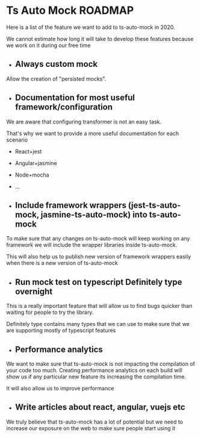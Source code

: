 # Ts Auto Mock ROADMAP

Here is a list of the feature we want to add to ts-auto-mock in 2020.

We cannot estimate how long it will take to develop these features because we work on it during our free time

- ## Always custom mock
Allow the creation of "persisted mocks". 

- ## Documentation for most useful framework/configuration
We are aware that configuring transformer is not an easy task.

That's why we want to provide a more useful documentation for each scenario
- React+jest
- Angular+jasmine
- Node+mocha
- ...

- ## Include framework wrappers (jest-ts-auto-mock, jasmine-ts-auto-mock) into ts-auto-mock
To make sure that any changes on ts-auto-mock will keep working on any framework we will include the wrapper libraries inside ts-auto-mock.

This will also help us to publish new version of framework wrappers easily when there is a new version of ts-auto-mock

- ## Run mock test on typescript Definitely type overnight
This is a really important feature that will allow us to find bugs quicker than waiting for people to try the library.

Definitely type contains many types that we can use to make sure that we are supporting mostly of typescript features

- ## Performance analytics
We want to make sure that ts-auto-mock is not impacting the compilation of your code too much.
Creating performance analytics on each build will show us if any particular new feature its increasing the compilation time.

It will also allow us to improve performance

- ## Write articles about react, angular, vuejs etc
We truly believe that ts-auto-mock has a lot of potential but we need to increase our exposure on the web to make sure people start using it
